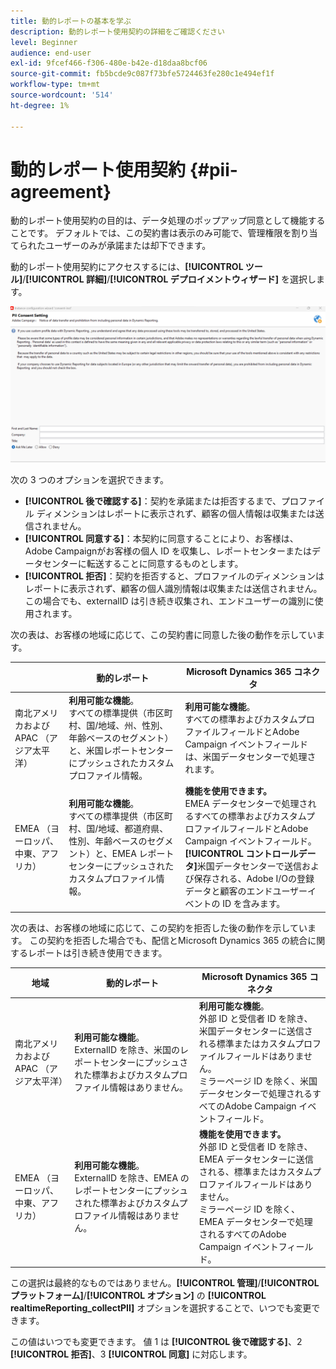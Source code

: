 ```yaml
---
title: 動的レポートの基本を学ぶ
description: 動的レポート使用契約の詳細をご確認ください
level: Beginner
audience: end-user
exl-id: 9fcef466-f306-480e-b42e-d18daa8bcf06
source-git-commit: fb5bcde9c087f73bfe5724463fe280c1e494ef1f
workflow-type: tm+mt
source-wordcount: '514'
ht-degree: 1%

---
```


# 動的レポート使用契約 {#pii-agreement}

動的レポート使用契約の目的は、データ処理のポップアップ同意として機能することです。 デフォルトでは、この契約書は表示のみ可能で、管理権限を割り当てられたユーザーのみが承諾または却下できます。

動的レポート使用契約にアクセスするには、**[!UICONTROL ツール]**/**[!UICONTROL 詳細]**/**[!UICONTROL デプロイメントウィザード]** を選択します。

![](assets/pii-agreement.png)

次の 3 つのオプションを選択できます。

* **[!UICONTROL 後で確認する]**：契約を承諾または拒否するまで、プロファイル ディメンションはレポートに表示されず、顧客の個人情報は収集または送信されません。
* **[!UICONTROL 同意する]**：本契約に同意することにより、お客様は、Adobe Campaignがお客様の個人 ID を収集し、レポートセンターまたはデータセンターに転送することに同意するものとします。
* **[!UICONTROL 拒否]**：契約を拒否すると、プロファイルのディメンションはレポートに表示されず、顧客の個人識別情報は収集または送信されません。 この場合でも、externalID は引き続き収集され、エンドユーザーの識別に使用されます。

次の表は、お客様の地域に応じて、この契約書に同意した後の動作を示しています。

|  | 動的レポート | Microsoft Dynamics 365 コネクタ |
|---|---|---|
| 南北アメリカおよび APAC （アジア太平洋） | **利用可能な機能**。 <br> すべての標準提供（市区町村、国/地域、州、性別、年齢ベースのセグメント）と、米国レポートセンターにプッシュされたカスタムプロファイル情報。 | **利用可能な機能**。 <br> すべての標準およびカスタムプロファイルフィールドとAdobe Campaign イベントフィールドは、米国データセンターで処理されます。 |
| EMEA （ヨーロッパ、中東、アフリカ） | **利用可能な機能**。 <br> すべての標準提供（市区町村、国/地域、都道府県、性別、年齢ベースのセグメント）と、EMEA レポートセンターにプッシュされたカスタムプロファイル情報。 | **機能を使用できます。** <br>EMEA データセンターで処理されるすべての標準およびカスタムプロファイルフィールドとAdobe Campaign イベントフィールド。 <br>**[!UICONTROL &#x200B; コントロールデータ &#x200B;]**&#x200B;米国データセンターで送信および保存される、Adobe I/Oの登録データと顧客のエンドユーザーイベントの ID を含みます。 |

次の表は、お客様の地域に応じて、この契約を拒否した後の動作を示しています。 この契約を拒否した場合でも、配信とMicrosoft Dynamics 365 の統合に関するレポートは引き続き使用できます。

| 地域 | 動的レポート | Microsoft Dynamics 365 コネクタ |
|---|---|---|
| 南北アメリカおよび APAC （アジア太平洋） | **利用可能な機能**。 <br>ExternalID を除き、米国のレポートセンターにプッシュされた標準およびカスタムプロファイル情報はありません。 | **利用可能な機能**。 <br> 外部 ID と受信者 ID を除き、米国データセンターに送信される標準またはカスタムプロファイルフィールドはありません。 <br> ミラーページ ID を除く、米国データセンターで処理されるすべてのAdobe Campaign イベントフィールド。 |
| EMEA （ヨーロッパ、中東、アフリカ） | **利用可能な機能**。 <br>ExternalID を除き、EMEA のレポートセンターにプッシュされた標準およびカスタムプロファイル情報はありません。 | **機能を使用できます。** <br> 外部 ID と受信者 ID を除き、EMEA データセンターに送信される、標準またはカスタムプロファイルフィールドはありません。 <br> ミラーページ ID を除く、EMEA データセンターで処理されるすべてのAdobe Campaign イベントフィールド。 |

この選択は最終的なものではありません。**[!UICONTROL 管理]**/**[!UICONTROL プラットフォーム]**/**[!UICONTROL オプション]** の **[!UICONTROL realtimeReporting_collectPII]** オプションを選択することで、いつでも変更できます。

この値はいつでも変更できます。 値 1 は **[!UICONTROL 後で確認する]**、2 **[!UICONTROL 拒否]**、3 **[!UICONTROL 同意]** に対応します。
